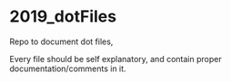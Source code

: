 # 2019_dotFiles
Repo to document dot files,

Every file should be self explanatory, 
and contain proper documentation/comments in it.
